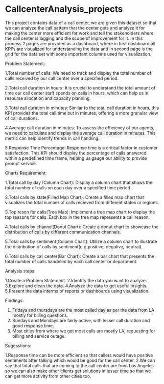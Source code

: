 # CallcenterAnalysis_projects

This project contains data of a call center, we are given this dataset so that we can analyze the call pattern that the center gets and analyze it for making the center more efficient for work and tell the stakeholders where the call center is lagging and the scope of improvement for it. In this process 2 pages are provided as a dashboard, where in first dashboard all KPI's are visualized for understanding the data and in second page is the grid for the data set with some important columns used for visualization.

Problem Statement:

1.Total number of calls: We need to track and display the total number of calls received by our call center over a specified period.

2.Total call duration in hours: It is crucial to understand the total amount of time our call center staff spends on calls in hours, which can help us in resourse allocation and capacity planning.

3.Total call duration in minutes: Similar to the total call duration in hours, this KPI provides the total call time but in minutes, offering a more granular view of call durations.

4.Average call duration in minutes: To assess the efficiency of our agents, we need to calculate and display the average call duration in minutes. This metric can help identify trends in call handling.  

5.Response Time Percentage: Response time is a critical factor in customer satisfaction. This KPI should display the percentage of calls answered within a predefined time frame, helping us gauge our ability to provide prompt service.

Charts Requirement:

1.Total call by day (Column Chart): Display a column chart that shows the total number of calls on each day over a specified time period.

2.Total calls by state(Filled Map Chart): Create a filled map chart that visualizes the total number of calls recieved from different states or regions.

3.Top reson for calls(Tree Map): Implement a tree map chart to display the top reasons for calls. Each box in the tree map represents a call reason.

4.Total calls by channel(Donut Chart): Create a donut chart to showcase the distribution of calls by different communication channels.

5.Total calls by sentiment(Column Chart): Utilize a column chart to illustrate the distribution of calls by sentiment(e.g,positive, negative, neutral).

6.Total calls by call center(Bar Chart): Create a bar chart that presents the total number of calls handeled by each call center or department.

Analysis steps:

  1.Create a Problem Statement.
  2.Identify the data you want to analyze.
  3.Explore and clean the data.
  4.Analyze the data to get useful insights.
  5.Present the data interms of reports or dashboards using visualization.

Findings:

1. Fridays and thursdays are the most called day as per the data from LA mostly for billing questions.
2. Sundays and Mondays are fairly active, with lesser call duration and good response time.
3. Most cities from where we got most calls are mostly LA, requesting for billing and service outage.

Sugesstions:

1.Response time can be more efficient so that callers would have positive sentiments after talking which would be good for the call center.
2.We can say that total calls that are coming to the call center are from Los Angeles so we can also make other clients get solutions in lesser time so that we can get more activity from other cities too.
